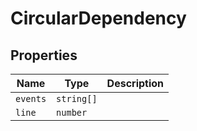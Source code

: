 # CircularDependency

## Properties

| Name | Type | Description |
|------|------|-------------|
| `events` | `string[]` |  |
| `line` | `number` |  |

